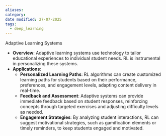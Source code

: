 ```yaml
---
aliases: 
category: 
date modified: 27-07-2025
tags:
  - deep_learning
---
```

Adaptive Learning Systems

- **Overview**: Adaptive learning systems use technology to tailor educational experiences to individual student needs. RL is instrumental in personalizing these systems.
- **Applications**:
    - **Personalized Learning Paths**: RL algorithms can create customized learning paths for students based on their performance, preferences, and engagement levels, adapting content delivery in real-time.
    - **Feedback and Assessment**: Adaptive systems can provide immediate feedback based on student responses, reinforcing concepts through targeted exercises and adjusting difficulty levels as needed.
    - **Engagement Strategies**: By analyzing student interactions, RL can suggest motivational strategies, such as gamification elements or timely reminders, to keep students engaged and motivated.